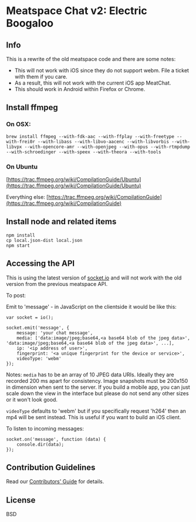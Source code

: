 # Meatspace Chat v2: Electric Boogaloo

## Info

This is a rewrite of the old meatspace code and there are some notes:

* This will not work with iOS since they do not support webm. File a ticket with them if you care.
* As a result, this will not work with the current iOS app MeatChat.
* This should work in Android within Firefox or Chrome.

## Install ffmpeg

### On OSX:

    brew install ffmpeg --with-fdk-aac --with-ffplay --with-freetype --with-frei0r --with-libass --with-libvo-aacenc --with-libvorbis --with-libvpx --with-opencore-amr --with-openjpeg --with-opus --with-rtmpdump --with-schroedinger --with-speex --with-theora --with-tools

### On Ubuntu

[https://trac.ffmpeg.org/wiki/CompilationGuide/Ubuntu](https://trac.ffmpeg.org/wiki/CompilationGuide/Ubuntu)

Everything else: [https://trac.ffmpeg.org/wiki/CompilationGuide](https://trac.ffmpeg.org/wiki/CompilationGuide)

## Install node and related items

    npm install
    cp local.json-dist local.json
    npm start

## Accessing the API

This is using the latest version of [socket.io](http://socket.io) and will not work with the old version from the previous meatspace API.

To post:

Emit to 'message' - in JavaScript on the clientside it would be like this:

    var socket = io();

    socket.emit('message', {
        message: 'your chat message',
        media: ['data:image/jpeg;base64,<a base64 blob of the jpeg data>', 'data:image/jpeg;base64,<a base64 blob of the jpeg data>', ...],
        ip: '<ip address of user>',
        fingerprint: '<a unique fingerprint for the device or service>',
        videoType: 'webm'
    });

Notes: `media` has to be an array of 10 JPEG data URIs. Ideally they are recorded 200 ms apart for consistency. Image snapshots must be 200x150 in dimension when sent to the server. If you build a mobile app, you can just scale down the view in the interface but please do not send any other sizes or it won't look good.

`videoType` defaults to 'webm' but if you specifically request 'h264' then an mp4 will be sent instead. This is useful if you want to build an iOS client.

To listen to incoming messages:

    socket.on('message', function (data) {
        console.dir(data);
    });

## Contribution Guidelines

Read our [Contributors' Guide](https://github.com/meatspaces/meatspace-chat-v2/blob/master/CONTRIBUTING.md)
for details.

## License

BSD
